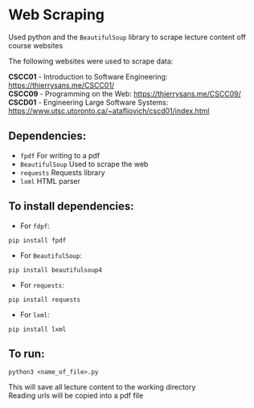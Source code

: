 # Web Scraping
Used python and the `BeautifulSoup` library to scrape lecture content off course websites

The following websites were used to scrape data:

**CSCC01** - Introduction to Software Engineering: https://thierrysans.me/CSCC01/  
**CSCC09** - Programming on the Web: https://thierrysans.me/CSCC09/  
**CSCD01** - Engineering Large Software Systems: https://www.utsc.utoronto.ca/~atafliovich/cscd01/index.html   

## Dependencies:
- `fpdf`  For writing to a pdf
- `BeautifulSoup`  Used to scrape the web
- `requests`  Requests library
- `lxml`  HTML parser


## To install dependencies:  

- For `fdpf`:   
~~~~
pip install fpdf
~~~~
- For `BeautifulSoup`:   
~~~~
pip install beautifulsoup4
~~~~
- For `requests`:    
~~~~
pip install requests
~~~~
- For `lxml`:    
~~~~
pip install lxml
~~~~

## To run:  

~~~~
python3 <name_of_file>.py
~~~~

This will save all lecture content to the working directory  
Reading urls will be copied into a pdf file
